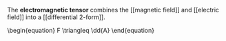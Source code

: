 The **electromagnetic tensor** combines the [[magnetic field]] and [[electric field]] into a [[differential 2-form]].

\begin{equation}
F \triangleq \dd{A}
\end{equation}